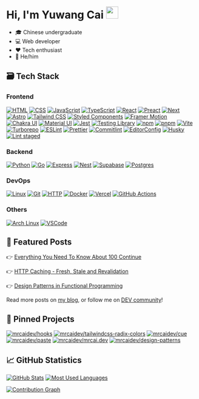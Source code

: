 # Hi, I'm Yuwang Cai <img src="https://media.giphy.com/media/hvRJCLFzcasrR4ia7z/giphy.gif" width="32px">

- 🎓 Chinese undergraduate
- 💻 Web developer
- ❤️ Tech enthusiast
- 👦 He/him

## 🗃️ Tech Stack

### Frontend

[![HTML](https://img.shields.io/badge/html-e34c26?style=for-the-badge&logo=html5&logoColor=ffffff)](https://developer.mozilla.org/en-US/docs/Web/HTML)
[![CSS](https://img.shields.io/badge/css-264de4?style=for-the-badge&logo=css3&logoColor=ffffff)](https://developer.mozilla.org/en-US/docs/Web/CSS)
[![JavaScript](https://img.shields.io/badge/javascript-f0db4f?style=for-the-badge&logo=javascript&logoColor=000000)](https://developer.mozilla.org/en-US/docs/Web/JavaScript)
[![TypeScript](https://img.shields.io/badge/typescript-3178c6?style=for-the-badge&logo=typescript&logoColor=ffffff)](https://www.typescriptlang.org/)
[![React](https://img.shields.io/badge/react-23272f?style=for-the-badge&logo=react)](https://reactjs.org/)
[![Preact](https://img.shields.io/badge/preact-673ab8?style=for-the-badge&logo=preact&logoColor=ffffff)](https://preactjs.com/)
[![Next](https://img.shields.io/badge/next-000000?style=for-the-badge&logo=next.js&logoColor=ffffff)](https://nextjs.org/)
[![Astro](https://img.shields.io/badge/astro-7e22ce?style=for-the-badge&logo=astro&logoColor=ffffff)](https://astro.build/)
[![Tailwind CSS](https://shields.io/badge/tailwind%20css-38bdf8?style=for-the-badge&logo=tailwindcss&logoColor=ffffff)](https://tailwindcss.com/)
[![Styled Components](https://shields.io/badge/styled%20components-aa2a8d?style=for-the-badge&logo=styledcomponents&logoColor=ffffff)](https://styled-components.com/)
[![Framer Motion](https://shields.io/badge/framer%20motion-1a1a1a?style=for-the-badge&logo=framer&logoColor=ffffff)](https://www.framer.com/motion/)
[![Chakra UI](https://shields.io/badge/chakra%20ui-4fd1c5?style=for-the-badge&logo=chakraui&logoColor=ffffff)](https://chakra-ui.com/)
[![Material UI](https://shields.io/badge/material%20ui-007fff?style=for-the-badge&logo=mui&logoColor=ffffff)](https://mui.com/)
[![Jest](https://shields.io/badge/jest-18df16?style=for-the-badge&logo=jest&logoColor=ffffff)](https://jestjs.io/)
[![Testing Library](https://shields.io/badge/testing%20library-e33433?style=for-the-badge&logo=testinglibrary&logoColor=ffffff)](https://testing-library.com/)
[![npm](https://img.shields.io/badge/npm-cb0000?style=for-the-badge&logo=npm&logoColor=ffffff)](https://www.npmjs.com/)
[![pnpm](https://img.shields.io/badge/pnpm-f69220?style=for-the-badge&logo=pnpm&logoColor=ffffff)](https://pnpm.io/)
[![Vite](https://img.shields.io/badge/vite-646cff?style=for-the-badge&logo=vite&logoColor=ffffff)](https://vitejs.dev/)
[![Turborepo](https://img.shields.io/badge/turborepo-000000?style=for-the-badge&logo=turborepo)](https://turbo.build/repo)
[![ESLint](https://shields.io/badge/eslint-4b32c3?style=for-the-badge&logo=eslint&logoColor=ffffff)](https://eslint.org/)
[![Prettier](https://shields.io/badge/prettier-24292e?style=for-the-badge&logo=prettier)](https://prettier.io/)
[![Commitlint](https://shields.io/badge/commitlint-121212?style=for-the-badge&logo=commitlint&logoColor=ffffff)](https://commitlint.js.org/#/)
[![EditorConfig](https://shields.io/badge/editorconfig-000?style=for-the-badge&logo=editorconfig&logoColor=ffffff)](https://editorconfig.org/)
[![Husky](https://shields.io/badge/husky-42b983?style=for-the-badge&logo=git&logoColor=ffffff)](https://typicode.github.io/husky/#/)
[![Lint staged](https://shields.io/badge/lint%20staged-f54d27?style=for-the-badge&logo=git&logoColor=ffffff)](https://github.com/okonet/lint-staged#readme)

### Backend

[![Python](https://shields.io/badge/python-1e415e?style=for-the-badge&logo=python&logoColor=ffffff)](https://www.python.org/)
[![Go](https://shields.io/badge/go-007d9c?style=for-the-badge&logo=go&logoColor=ffffff)](https://go.dev/)
[![Express](https://shields.io/badge/express-eeeeee?style=for-the-badge&logo=express&logoColor=000000)](https://expressjs.com/)
[![Nest](https://shields.io/badge/nest-e0234e?style=for-the-badge&logo=nestjs&logoColor=ffffff)](https://nestjs.com/)
[![Supabase](https://shields.io/badge/supabase-339468?style=for-the-badge&logo=supabase&logoColor=ffffff)](https://supabase.com/)
[![Postgres](https://shields.io/badge/postgres-336791?style=for-the-badge&logo=postgresql&logoColor=ffffff)](https://www.postgresql.org/)

### DevOps

[![Linux](https://shields.io/badge/linux-185886?style=for-the-badge&logo=linux&logoColor=ffffff)](https://www.linux.org/)
[![Git](https://shields.io/badge/git-f54d27?style=for-the-badge&logo=git&logoColor=ffffff)](https://git-scm.com/)
[![HTTP](https://shields.io/badge/http-000000?style=for-the-badge&logo=w3c&logoColor=ffffff)](https://developer.mozilla.org/en-US/docs/Web/HTTP)
[![Docker](https://shields.io/badge/docker-003f8c?style=for-the-badge&logo=docker&logoColor=ffffff)](https://www.docker.com/)
[![Vercel](https://shields.io/badge/vercel-000000?style=for-the-badge&logo=vercel&logoColor=ffffff)](https://vercel.com/)
[![GitHub Actions](https://shields.io/badge/github%20actions-6cb1ff?style=for-the-badge&logo=githubactions&logoColor=ffffff)](https://github.com/features/actions)

### Others

[![Arch Linux](https://shields.io/badge/arch-1793d1?style=for-the-badge&logo=archlinux&logoColor=ffffff)](https://archlinux.org/)
[![VSCode](https://shields.io/badge/vscode-0066b8?style=for-the-badge&logo=visualstudiocode&logoColor=ffffff)](https://code.visualstudio.com/)

## 📜 Featured Posts

👉 [Everything You Need To Know About 100 Continue](https://mrcai.dev/blog/posts/everything-you-need-to-know-about-100-continue)

👉 [HTTP Caching - Fresh, Stale and Revalidation](https://mrcai.dev/blog/posts/http-caching-fresh-stale-and-revalidation)

👉 [Design Patterns in Functional Programming](https://mrcai.dev/blog/posts/design-patterns-in-functional-programming)

Read more posts on [my blog](https://blog.mrcai.dev), or follow me on [DEV community](https://dev.to/mrcaidev)!

## 📌 Pinned Projects

[![mrcaidev/hooks](https://github-readme-stats-eight-beige.vercel.app/api/pin/?username=mrcaidev&repo=hooks&theme=github_dark)](https://github.com/mrcaidev/hooks)
[![mrcaidev/tailwindcss-radix-colors](https://github-readme-stats-eight-beige.vercel.app/api/pin/?username=mrcaidev&repo=tailwindcss-radix-colors&theme=github_dark)](https://github.com/mrcaidev/tailwindcss-radix-colors)
[![mrcaidev/cue](https://github-readme-stats-eight-beige.vercel.app/api/pin/?username=mrcaidev&repo=cue&theme=github_dark)](https://github.com/mrcaidev/cue)
[![mrcaidev/paste](https://github-readme-stats-eight-beige.vercel.app/api/pin/?username=mrcaidev&repo=paste&theme=github_dark)](https://github.com/mrcaidev/paste)
[![mrcaidev/mrcai.dev](https://github-readme-stats-eight-beige.vercel.app/api/pin/?username=mrcaidev&repo=mrcai.dev&theme=github_dark)](https://github.com/mrcaidev/mrcai.dev)
[![mrcaidev/design-patterns](https://github-readme-stats-eight-beige.vercel.app/api/pin/?username=mrcaidev&repo=design-patterns&theme=github_dark)](https://github.com/mrcaidev/design-patterns)

## 📈 GitHub Statistics

[![GitHub Stats](https://github-readme-stats-eight-beige.vercel.app/api?username=mrcaidev&theme=github_dark&show_icons=true&count_private=true)](https://github.com/mrcaidev)
[![Most Used Languages](https://github-readme-stats-eight-beige.vercel.app/api/top-langs/?username=mrcaidev&layout=compact&hide=html&theme=github_dark&langs_count=8)](https://github.com/mrcaidev)

[![Contribution Graph](https://activity-graph.herokuapp.com/graph?username=mrcaidev&theme=react-dark&hide_border=true&line=58a5fe&color=c9d1d9)](https://github.com/mrcaidev)
